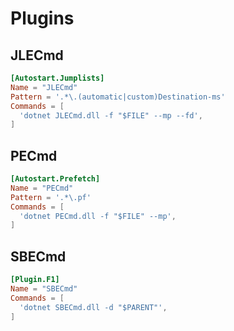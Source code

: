 # Plugins

## JLECmd
```toml
[Autostart.Jumplists]
Name = "JLECmd"
Pattern = '.*\.(automatic|custom)Destination-ms'
Commands = [
  'dotnet JLECmd.dll -f "$FILE" --mp --fd',
]
```

## PECmd
```toml
[Autostart.Prefetch]
Name = "PECmd"
Pattern = '.*\.pf'
Commands = [
  'dotnet PECmd.dll -f "$FILE" --mp',
]
```

## SBECmd
```toml
[Plugin.F1]
Name = "SBECmd"
Commands = [
  'dotnet SBECmd.dll -d "$PARENT"',
]
```
